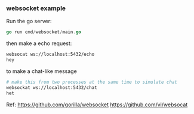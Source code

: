 ### websocket example

Run the go server:

``` go
go run cmd/websocket/main.go
```

then make a echo request:

``` bash
websocat ws://localhost:5432/echo
hey
```

to make a chat-like message

```bash
# make this from two processes at the same time to simulate chat
websockat ws://localhost:5432/chat
het
```

Ref: https://github.com/gorilla/websocket
https://github.com/vi/websocat
